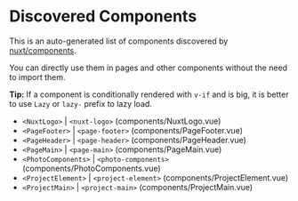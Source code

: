 # Discovered Components

This is an auto-generated list of components discovered by [nuxt/components](https://github.com/nuxt/components).

You can directly use them in pages and other components without the need to import them.

**Tip:** If a component is conditionally rendered with `v-if` and is big, it is better to use `Lazy` or `lazy-` prefix to lazy load.

- `<NuxtLogo>` | `<nuxt-logo>` (components/NuxtLogo.vue)
- `<PageFooter>` | `<page-footer>` (components/PageFooter.vue)
- `<PageHeader>` | `<page-header>` (components/PageHeader.vue)
- `<PageMain>` | `<page-main>` (components/PageMain.vue)
- `<PhotoComponents>` | `<photo-components>` (components/PhotoComponents.vue)
- `<ProjectElement>` | `<project-element>` (components/ProjectElement.vue)
- `<ProjectMain>` | `<project-main>` (components/ProjectMain.vue)
